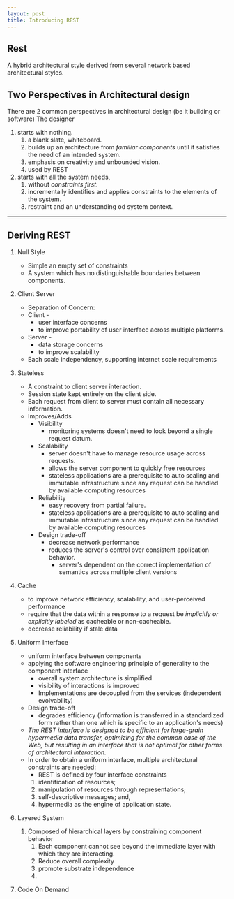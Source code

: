 ```yaml
---
layout: post
title: Introducing REST
---
```


## Rest
A hybrid architectural style derived from several network based architectural styles. 

## Two Perspectives in Architectural design
There are 2 common perspectives in architectural design (be it building or software)
The designer 
1. starts with nothing.
   1. a blank slate, whiteboard.
   2. builds up an architecture from _familiar components_ until it satisfies the need of an intended system.
   3. emphasis on creativity and unbounded vision.
   4. used by REST
2. starts with all the system needs, 
   1. without _constraints first._
   2. incrementally identifies and applies constraints to the elements of the system.
   3. restraint and an understanding od system context.


* * *

## Deriving REST

1. Null Style
   * Simple an empty set of constraints
   * A system which has no distinguishable boundaries between components. 

2. Client Server
   * Separation of Concern:
   * Client - 
     * user interface concerns
     *  to improve portability of user interface across multiple platforms.
   * Server - 
     * data storage concerns
     * to improve scalability
   * Each scale independency, supporting internet scale requirements 

3. Stateless
   * A constraint to client server interaction.
   * Session state kept entirely on the client side.
   * Each request from client to server must contain all necessary information.
   * Improves/Adds
     * Visibility
       * monitoring systems doesn't need to look beyond a single request datum.
     * Scalability
       * server doesn't have to manage resource usage across requests.
       * allows the server component to quickly free resources
       * stateless applications are a prerequisite to auto scaling and immutable infrastructure since any request can be handled by available computing resources
     * Reliability
       * easy recovery from partial failure.
       * stateless applications are a prerequisite to auto scaling and immutable infrastructure since any request can be handled by available computing resources
     * Design trade-off
       * decrease network performance 
       * reduces the server's control over consistent application behavior.
         *  server's dependent on the correct implementation of semantics across multiple client versions
   
4. Cache
   * to improve network efficiency, scalability, and user-perceived performance
   * require that the data within a response to a request be _implicitly or explicitly labeled_ as cacheable or non-cacheable.
   * decrease reliability if stale data
  
5. Uniform Interface
   * uniform interface between components
   * applying the software engineering principle of generality to the component interface
     * overall system architecture is simplified
     * visibility of interactions is improved
     * Implementations are decoupled from the services (independent evolvability)
   * Design trade-off
     * degrades efficiency (information is transferred in a standardized form rather than one which is specific to an application's needs)
   * _The REST interface is designed to be efficient for large-grain hypermedia data transfer, optimizing for the common case of the Web, but resulting in an interface that is not optimal for other forms of architectural interaction._
   * In order to obtain a uniform interface, multiple architectural constraints are needed:
     * REST is defined by four interface constraints
      1. identification of resources; 
      2. manipulation of resources through representations; 
      3. self-descriptive messages; and, 
      4. hypermedia as the engine of application state.  
   
6. Layered System
   1. Composed of hierarchical layers by constraining component behavior 
      1. Each component cannot see beyond the immediate layer with which they are interacting.
      2. Reduce overall complexity
      3. promote substrate independence
      4.  
7. Code On Demand
